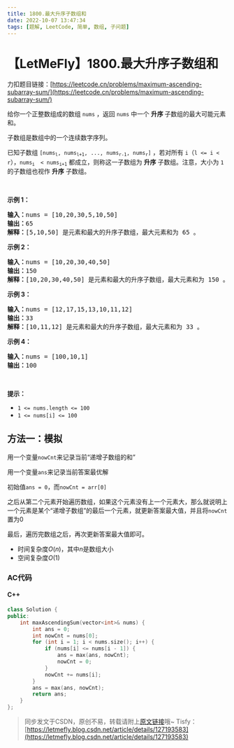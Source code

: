 ```yaml
---
title: 1800.最大升序子数组和
date: 2022-10-07 13:47:34
tags: [题解, LeetCode, 简单, 数组, 子问题]
---
```


# 【LetMeFly】1800.最大升序子数组和

力扣题目链接：[https://leetcode.cn/problems/maximum-ascending-subarray-sum/](https://leetcode.cn/problems/maximum-ascending-subarray-sum/)

<p>给你一个正整数组成的数组 <code>nums</code> ，返回 <code>nums</code> 中一个 <strong>升序 </strong>子数组的最大可能元素和。</p>

<p>子数组是数组中的一个连续数字序列。</p>

<p>已知子数组 <code>[nums<sub>l</sub>, nums<sub>l+1</sub>, ..., nums<sub>r-1</sub>, nums<sub>r</sub>]</code> ，若对所有 <code>i</code>（<code>l <= i < r</code>），<code>nums<sub>i </sub> < nums<sub>i+1</sub></code> 都成立，则称这一子数组为 <strong>升序</strong> 子数组。注意，大小为 <code>1</code> 的子数组也视作 <strong>升序</strong> 子数组。</p>

<p> </p>

<p><strong>示例 1：</strong></p>

<pre>
<strong>输入：</strong>nums = [10,20,30,5,10,50]
<strong>输出：</strong>65
<strong>解释：</strong>[5,10,50] 是元素和最大的升序子数组，最大元素和为 65 。
</pre>

<p><strong>示例 2：</strong></p>

<pre>
<strong>输入：</strong>nums = [10,20,30,40,50]
<strong>输出：</strong>150
<strong>解释：</strong>[10,20,30,40,50] 是元素和最大的升序子数组，最大元素和为 150 。 
</pre>

<p><strong>示例 3：</strong></p>

<pre>
<strong>输入：</strong>nums = [12,17,15,13,10,11,12]
<strong>输出：</strong>33
<strong>解释：</strong>[10,11,12] 是元素和最大的升序子数组，最大元素和为 33 。 
</pre>

<p><strong>示例 4：</strong></p>

<pre>
<strong>输入：</strong>nums = [100,10,1]
<strong>输出：</strong>100
</pre>

<p> </p>

<p><strong>提示：</strong></p>

<ul>
	<li><code>1 <= nums.length <= 100</code></li>
	<li><code>1 <= nums[i] <= 100</code></li>
</ul>


    
## 方法一：模拟

用一个变量```nowCnt```来记录当前“递增子数组的和”

用一个变量```ans```来记录当前答案最优解

初始值```ans = 0```，而```nowCnt = arr[0]```

之后从第二个元素开始遍历数组，如果这个元素没有上一个元素大，那么就说明上一个元素是某个“递增子数组”的最后一个元素，就更新答案最大值，并且将```nowCnt```置为0

最后，遍历完数组之后，再次更新答案最大值即可。

+ 时间复杂度$O(n)$，其中$n$是数组大小
+ 空间复杂度$O(1)$

### AC代码

#### C++

```cpp
class Solution {
public:
    int maxAscendingSum(vector<int>& nums) {
        int ans = 0;
        int nowCnt = nums[0];
        for (int i = 1; i < nums.size(); i++) {
            if (nums[i] <= nums[i - 1]) {
                ans = max(ans, nowCnt);
                nowCnt = 0;
            }
            nowCnt += nums[i];
        }
        ans = max(ans, nowCnt);
        return ans;
    }
};
```

> 同步发文于CSDN，原创不易，转载请附上[原文链接](https://blog.tisfy.eu.org/2022/10/07/LeetCode%201800.%E6%9C%80%E5%A4%A7%E5%8D%87%E5%BA%8F%E5%AD%90%E6%95%B0%E7%BB%84%E5%92%8C/)哦~
> Tisfy：[https://letmefly.blog.csdn.net/article/details/127193583](https://letmefly.blog.csdn.net/article/details/127193583)
